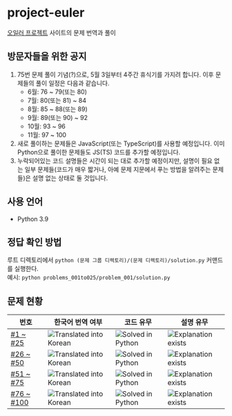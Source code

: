 # project-euler

[오일러 프로젝트](https://projecteuler.net/) 사이트의 문제 번역과 풀이

## 방문자들을 위한 공지

1. 75번 문제 풀이 기념(?)으로, 5월 3일부터 4주간 휴식기를 가지려 합니다. 이후 문제들의 풀이 일정은 다음과 같습니다.
   * 6월: 76 ~ 79(또는 80)
   * 7월: 80(또는 81) ~ 84
   * 8월: 85 ~ 88(또는 89)
   * 9월: 89(또는 90) ~ 92
   * 10월: 93 ~ 96
   * 11월: 97 ~ 100
2. 새로 풀이하는 문제들은 JavaScript(또는 TypeScript)를 사용할 예정입니다. 이미 Python으로 풀이한 문제들도 JS(TS) 코드를 추가할 예정입니다.
3. 누락되어있는 코드 설명들은 시간이 되는 대로 추가할 예정이지만, 설명이 필요 없는 일부 문제들(코드가 매우 짧거나, 아예 문제 지문에서 푸는 방법을 알려주는 문제들)은 설명 없는 상태로 둘 것입니다.

## 사용 언어

* Python 3.9

## 정답 확인 방법

루트 디렉토리에서 `python (문제 그룹 디렉토리)/(문제 디렉토리)/solution.py` 커맨드를 실행한다.<br>
예시: `python problems_001to025/problem_001/solution.py`

## 문제 현황

번호 | 한국어 번역 여부 | 코드 유무 | 설명 유무
--- | --- | --- | ---
[#1 ~ #25](problems_001to025) | ![Translated into Korean](https://img.shields.io/badge/Translated-25%2F25-brightgreen) | ![Solved in Python](https://img.shields.io/badge/Solved-25%2F25-brightgreen) | ![Explanation exists](https://img.shields.io/badge/Explained-25%2F25-brightgreen)
[#26 ~ #50](problems_026to050) | ![Translated into Korean](https://img.shields.io/badge/Translated-25%2F25-brightgreen) | ![Solved in Python](https://img.shields.io/badge/Solved-25%2F25-brightgreen) | ![Explanation exists](https://img.shields.io/badge/Explained-3%2F25-lightgrey)
[#51 ~ #75](problems_051to075) | ![Translated into Korean](https://img.shields.io/badge/Translated-25%2F25-brightgreen) | ![Solved in Python](https://img.shields.io/badge/Solved-25%2F25-brightgreen) | ![Explanation exists](https://img.shields.io/badge/Explained-9%2F25-lightgrey)
[#76 ~ #100](problems_076to100) | ![Translated into Korean](https://img.shields.io/badge/Translated-8%2F25-lightgrey) | ![Solved in Python](https://img.shields.io/badge/Solved-7%2F25-lightgrey) | ![Explanation exists](https://img.shields.io/badge/Explained-0%2F25-lightgrey)
